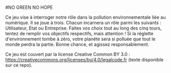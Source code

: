 #NO GREEN NO HOPE

Ce jeu vise à interroger notre rôle dans la pollution environnementale liée au numérique. Il se joue à trois. Chacun incarnera un rôle parmi les suivants :  Utilisateur, Etat ou Entreprise. Faites vos choix tout au long des cinq tours, tentez de remplir vos objectifs respectifs, mais attention ! Si la réglette d'environnement tombe à zéro, votre planête sera si polluée que tout le monde perdra la partie. 
Bonne chance, et agissez responsablement. 

Ce jeu est couvert par la license Creative Common BY 3.0 : https://creativecommons.org/licenses/by/4.0/legalcode.fr (texte disponible sur ce repo). 
